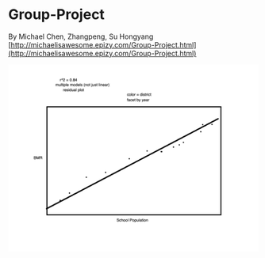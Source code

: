 # Group-Project
By Michael Chen, Zhangpeng, Su Hongyang
[http://michaelisawesome.epizy.com/Group-Project.html](http://michaelisawesome.epizy.com/Group-Project.html)

![plan.png](plan.png)
